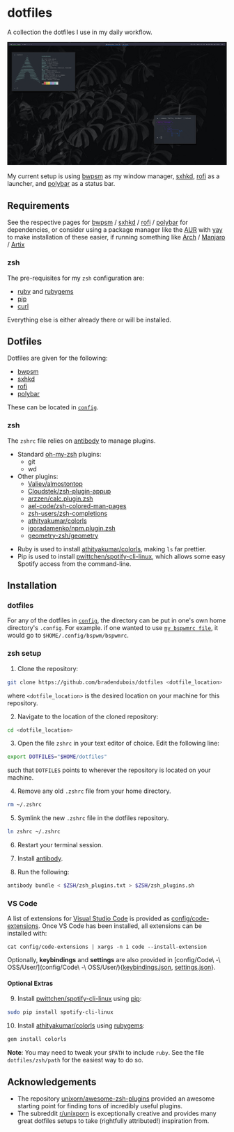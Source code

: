 # dotfiles

A collection the dotfiles I use in my daily workflow.

![](screenshot.png)

My current setup is using [bwpsm](https://github.com/baskerville/bspwm) as my window manager, [sxhkd](https://github.com/baskerville/sxhkd), [rofi](https://github.com/davatorium/rofi) as a launcher, and [polybar](https://github.com/polybar/polybar) as a status bar.

## Requirements

See the respective pages for [bwpsm](https://github.com/baskerville/bspwm) / [sxhkd](https://github.com/baskerville/sxhkd) / [rofi](https://github.com/davatorium/rofi) / [polybar](https://github.com/polybar/polybar) for dependencies, or consider using a package manager like the [AUR](https://aur.archlinux.org/) with [yay](https://github.com/Jguer/yay) to make installation of these easier, if running something like [Arch](https://www.archlinux.org/) / [Manjaro](https://manjaro.org/) / [Artix](https://artixlinux.org/)

### zsh

The pre-requisites for my ``zsh`` configuration are:

* [ruby](https://www.ruby-lang.org/en/) and [rubygems](https://rubygems.org/)
* [pip](https://pypi.org/project/pip/)
* [curl](https://curl.haxx.se/)

Everything else is either already there or will be installed.

## Dotfiles

Dotfiles are given for the following:

* [bwpsm](https://github.com/baskerville/bspwm)
* [sxhkd](https://github.com/baskerville/sxhkd)
* [rofi](https://github.com/davatorium/rofi)
* [polybar](https://github.com/polybar/polybar)

These can be located in [``config``](./config).

### zsh

The ``zshrc`` file relies on [antibody](https://getantibody.github.io/) to manage plugins.

* Standard [oh-my-zsh](https://github.com/ohmyzsh/ohmyzsh) plugins:
  * git
  * wd
* Other plugins:
  * [Valiev/almostontop](https://github.com/Valiev/almostontop)
  * [Cloudstek/zsh-plugin-appup](https://github.com/Cloudstek/zsh-plugin-appup)
  * [arzzen/calc.plugin.zsh](https://github.com/arzzen/calc.plugin.zsh)
  * [ael-code/zsh-colored-man-pages](https://github.com/ael-code/zsh-colored-man-pages)
  * [zsh-users/zsh-completions](https://github.com/zsh-users/zsh-completions)
  * [athityakumar/colorls](https://github.com/athityakumar/colorls)
  * [igoradamenko/npm.plugin.zsh](https://github.com/igoradamenko/npm.plugin.zsh)
  * [geometry-zsh/geometry](https://github.com/geometry-zsh/geometry)

- Ruby is used to install [athityakumar/colorls](https://github.com/athityakumar/colorls), making ``ls`` far prettier.
- Pip is used to install [pwittchen/spotify-cli-linux](https://github.com/pwittchen/spotify-cli-linux), which allows some easy Spotify access from the command-line.

## Installation

### dotfiles

For any of the dotfiles in [``config``](./config), the directory can be put in one's own home directory's ``.config``. For example. if one wanted to use [``my bspwmrc file``](./config/bspwm/bspwmrc), it would go to ``$HOME/.config/bspwm/bspwmrc``.

### zsh setup

1. Clone the repository:

```sh
git clone https://github.com/bradendubois/dotfiles <dotfile_location>
```

where ``<dotfile_location>`` is the desired location on your machine for this repository.

2. Navigate to the location of the cloned repository:
```sh
cd <dotfile_location>
```

3. Open the file ``zshrc`` in your text editor of choice. Edit the following line:

```sh
export DOTFILES="$HOME/dotfiles"
```

such that ``DOTFILES`` points to wherever the repository is located on your machine.

4. Remove any old ``.zshrc`` file from your home directory.

```sh
rm ~/.zshrc
```

5. Symlink the new ``.zshrc`` file in the dotfiles repository.

```sh
ln zshrc ~/.zshrc
```

6. Restart your terminal session.

7. Install [antibody](https://getantibody.github.io/).

8. Run the following:

```sh
antibody bundle < $ZSH/zsh_plugins.txt > $ZSH/zsh_plugins.sh
```

### VS Code

A list of extensions for [Visual Studio Code](https://code.visualstudio.com/) is provided as [config/code-extensions](config/code-extensions). Once VS Code has been installed, all extensions can be installed with:

```shell
cat config/code-extensions | xargs -n 1 code --install-extension
```

Optionally, **keybindings** and **settings** are also provided in [config/Code\ -\ OSS/User/](config/Code\ -\ OSS/User/){[keybindings.json](keybindings.json), [settings.json](settings.json)}.

#### Optional Extras

9. Install [pwittchen/spotify-cli-linux](https://github.com/pwittchen/spotify-cli-linux) using [pip](https://pypi.org/project/pip/):
```sh
sudo pip install spotify-cli-linux
```

10. Install  [athityakumar/colorls](https://github.com/athityakumar/colorls) using [rubygems](https://rubygems.org/):
```sh
gem install colorls
```

**Note**: You may need to tweak your ``$PATH`` to include ``ruby``. See the file ``dotfiles/zsh/path`` for the easiest way to do so.

## Acknowledgements

* The repository [unixorn/awesome-zsh-plugins](https://github.com/unixorn/awesome-zsh-plugins#plugins) provided an awesome starting point for finding tons of incredibly useful plugins.
* The subreddit [r/unixporn](https://www.reddit.com/r/unixporn/) is exceptionally creative and provides many great dotfiles setups to take (rightfully attributed!) inspiration from.
